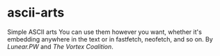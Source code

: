 # ascii-arts
Simple ASCII arts
You can use them however you want, whether it's embedding anywhere in the text or in fastfetch, neofetch, and so on.
By *Lunear.PW* and *The Vortex Coalition*. 
